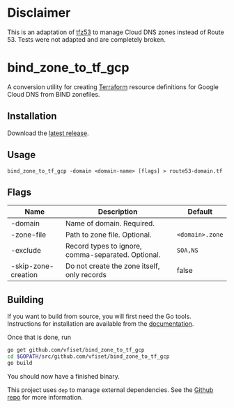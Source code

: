 # Disclaimer

This is an adaptation of [tfz53](https://github.com/carlpett/tfz53) to manage Cloud DNS zones instead of Route 53. Tests were not adapted and are completely broken.

# bind_zone_to_tf_gcp
A conversion utility for creating [Terraform](https://terraform.io) resource definitions for Google Cloud DNS from BIND zonefiles.

## Installation
Download the [latest release](https://github.com/vfiset/bind_zone_to_tf_gcp/releases/latest).

## Usage
`bind_zone_to_tf_gcp -domain <domain-name> [flags] > route53-domain.tf`

## Flags
| Name       | Description                                        | Default         |
|------------|----------------------------------------------------|-----------------|
| -domain    | Name of domain. Required.                          |                 |
| -zone-file | Path to zone file. Optional.                       | `<domain>.zone` |
| -exclude   | Record types to ignore, comma-separated. Optional. | `SOA,NS`        |
| -skip-zone-creation   | Do not create the zone itself, only records | false        |


## Building
If you want to build from source, you will first need the Go tools. Instructions for installation are available from the [documentation](https://golang.org/doc/install#install).

Once that is done, run

```bash
go get github.com/vfiset/bind_zone_to_tf_gcp
cd $GOPATH/src/github.com/vfiset/bind_zone_to_tf_gcp
go build
```

You should now have a finished binary.

This project uses `dep` to manage external dependencies. See the [Github repo](https://github.com/golang/dep) for more information.
